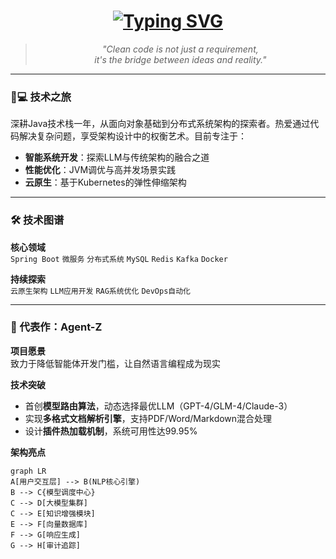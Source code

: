 <!-- 个人宣言 -->
<div align="center">
  <h1> 
    <a href="https://git.io/typing-svg">
      <img src="https://readme-typing-svg.demolab.com?font=Fira+Code&weight=600&size=26&duration=4000&pause=1000&color=4BC425&center=true&vCenter=true&width=500&lines=Hello+World!+%F0%9F%92%BB;Java+Backend+Engineer;Building+Intelligent+Systems;Open+Source+Enthusiast" alt="Typing SVG">
    </a>
  </h1>
</div>

<!-- 技术信仰 -->
<div align="center">
  <blockquote>
  <i>"Clean code is not just a requirement,<br>it's the bridge between ideas and reality."</i>
  </blockquote>
</div>

---

### 🧑💻 技术之旅
深耕Java技术栈一年，从面向对象基础到分布式系统架构的探索者。热爱通过代码解决复杂问题，享受架构设计中的权衡艺术。目前专注于：
- **智能系统开发**：探索LLM与传统架构的融合之道
- **性能优化**：JVM调优与高并发场景实践
- **云原生**：基于Kubernetes的弹性伸缩架构

---

### 🛠️ 技术图谱
**核心领域**  
`Spring Boot` `微服务` `分布式系统` `MySQL` `Redis` `Kafka` `Docker`  

**持续探索**  
`云原生架构` `LLM应用开发` `RAG系统优化` `DevOps自动化`

---

### 🚀 代表作：Agent-Z
**项目愿景**  
致力于降低智能体开发门槛，让自然语言编程成为现实

**技术突破**  
- 首创**模型路由算法**，动态选择最优LLM（GPT-4/GLM-4/Claude-3）
- 实现**多格式文档解析引擎**，支持PDF/Word/Markdown混合处理
- 设计**插件热加载机制**，系统可用性达99.95%

**架构亮点**  
```mermaid
graph LR
A[用户交互层] --> B(NLP核心引擎)
B --> C{模型调度中心}
C --> D[大模型集群]
C --> E[知识增强模块]
E --> F[向量数据库]
F --> G[响应生成]
G --> H[审计追踪]
